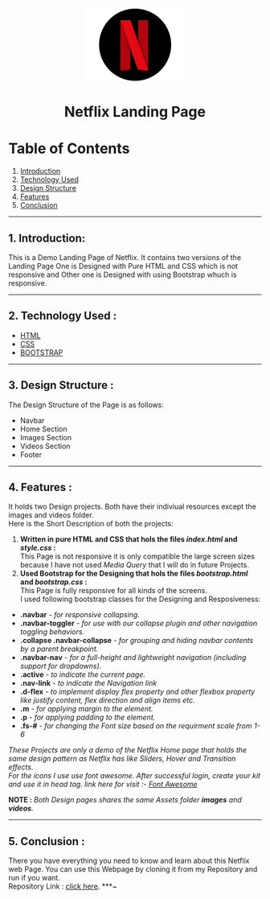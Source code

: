 
<div style="text-align:center;">
<img src="./images/favicon.png" style="width:200px;"/>
</div>

<!-- # Netflix Landing Page -->
<h1 style="text-align:center;">Netflix Landing Page</h1>

# Table of Contents

1. [Introduction](#1-introduction)
2. [Technology Used](#2-technology-used)
3. [Design Structure](#3-design-structure)
4. [Features](#4-features)
5. [Conclusion](#5-conclusion)

***

## 1. Introduction:
This is a Demo Landing Page of Netflix. It contains two versions of the Landing Page One is Designed with Pure HTML and CSS which is not responsive and Other one is Designed with using Bootstrap whuch is  responsive.

***

## 2. Technology Used :

- [HTML](https://www.w3schools.com/html/)
- [CSS](https://www.w3schools.com/css/)
- [BOOTSTRAP](https://getbootstrap.com/docs/5.0/getting-started/introduction/)

***
## 3. Design Structure :  
The Design Structure of the Page is as follows:  
- Navbar
- Home Section
- Images Section
- Videos Section
- Footer
***
## 4. Features :

It holds two Design projects. Both have their indiviual resources except the images and videos folder.  
Here is the Short Description of both the projects:  
1. **Written in pure HTML and CSS that hols the files *index.html* and *style.css* :**  
This Page is not responsive it is only compatible the large screen sizes because I have not used *Media Query* that I will do in future Projects.   
1. **Used Bootstrap for the Designing that hols the files *bootstrap.html* and *bootstrap.css* :**   
This Page is fully responsive for all kinds of the screens.  
I used following bootstrap classes for the Designing and Resposiveness:
- **.navbar** - *for responsive collapsing.*
- **.navbar-toggler** - *for use with our collapse plugin and other navigation toggling behaviors.*
- **.collapse .navbar-collapse** - *for grouping and hiding navbar contents by a parent breakpoint.*
- **.navbar-nav** - *for a full-height and lightweight navigation (including support for dropdowns).*
- **.active** - *to indicate the current page.*
- **.nav-link** - *to indicate the Navigation link*
- **.d-flex** - *to implement display flex property and other flexbox property like justify content, flex direction and align items etc.*
- **.m** - *for applying margin to the element.*
- **.p** - *for applying padding to the element.*
- **.fs-#** - *for changing the Font size based on the requirment scale from 1-6*

*These Projects are only a demo of the Netflix Home page that holds the same design pattern as Netflix has like Sliders, Hover and Transition effects.*  
*For the icons I use use font awesome. After successful login, create your kit and use it in head tag. link here for visit :- [Font Awesome](https://fontawesome.com/)*  

**NOTE :** *Both Design pages shares the same Assets folder **images** and **videos**.*
***

## 5. Conclusion :

There you have everything you need to know and learn about this Netflix web Page. You can use this Webpage by cloning it from my Repository and run if you want.  
Repository Link : [click here](https://github.com/shivangpatel83/Landing_page.git).
***~











